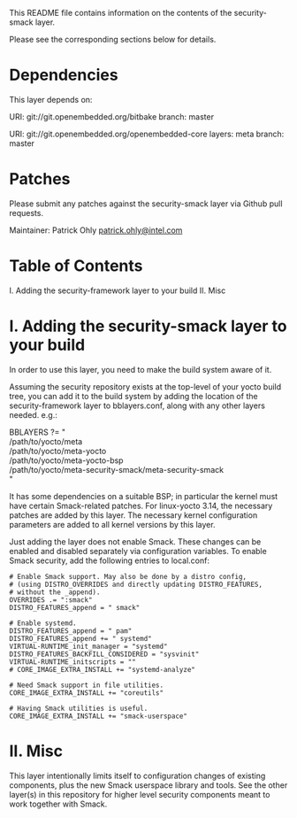 This README file contains information on the contents of the
security-smack layer.

Please see the corresponding sections below for details.


Dependencies
============

This layer depends on:

  URI: git://git.openembedded.org/bitbake
  branch: master

  URI: git://git.openembedded.org/openembedded-core
  layers: meta
  branch: master


Patches
=======

Please submit any patches against the security-smack layer via Github
pull requests.

Maintainer: Patrick Ohly <patrick.ohly@intel.com>


Table of Contents
=================

  I. Adding the security-framework layer to your build
 II. Misc


I. Adding the security-smack layer to your build
================================================

In order to use this layer, you need to make the build system aware of
it.

Assuming the security repository exists at the top-level of your
yocto build tree, you can add it to the build system by adding the
location of the security-framework layer to bblayers.conf, along with any
other layers needed. e.g.:

  BBLAYERS ?= " \
    /path/to/yocto/meta \
    /path/to/yocto/meta-yocto \
    /path/to/yocto/meta-yocto-bsp \
    /path/to/yocto/meta-security-smack/meta-security-smack \
    "

It has some dependencies on a suitable BSP; in particular the kernel
must have certain Smack-related patches. For linux-yocto 3.14, the
necessary patches are added by this layer. The necessary kernel
configuration parameters are added to all kernel versions by this
layer.

Just adding the layer does not enable Smack. These changes can be
enabled and disabled separately via configuration variables. To enable
Smack security, add the following entries to local.conf:

    # Enable Smack support. May also be done by a distro config,
    # (using DISTRO_OVERRIDES and directly updating DISTRO_FEATURES,
    # without the _append).
    OVERRIDES .= ":smack"
    DISTRO_FEATURES_append = " smack"

    # Enable systemd.
    DISTRO_FEATURES_append = " pam"
    DISTRO_FEATURES_append += " systemd"
    VIRTUAL-RUNTIME_init_manager = "systemd"
    DISTRO_FEATURES_BACKFILL_CONSIDERED = "sysvinit"
    VIRTUAL-RUNTIME_initscripts = ""
    # CORE_IMAGE_EXTRA_INSTALL += "systemd-analyze"

    # Need Smack support in file utilities.
    CORE_IMAGE_EXTRA_INSTALL += "coreutils"

    # Having Smack utilities is useful.
    CORE_IMAGE_EXTRA_INSTALL += "smack-userspace"

II. Misc
========

This layer intentionally limits itself to configuration changes of
existing components, plus the new Smack userspace library and
tools. See the other layer(s) in this repository for higher level
security components meant to work together with Smack.
